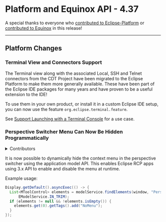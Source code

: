 # Platform and Equinox API - 4.37

A special thanks to everyone who [contributed to Eclipse-Platform](acknowledgements.md#eclipse-platform) or [contributed to Equinox](acknowledgements.md#equinox) in this release!

---
## Platform Changes

### Terminal View and Connectors Support

The Terminal view along with the associated Local, SSH and Telnet connectors from the CDT Project have been migrated to the Eclipse Platform to make them more generally available.
These have  been part of the Eclipse IDE packages for many years and have proven to be a useful extension to the IDE!

To use them in your own product, or install it in a custom Eclipse IDE setup, you can now use the feature `org.eclipse.terminal.feature`.

See [Support Launching with a Terminal Console](platform.md#support-launching-with-a-terminal-console) for a use case.

### Perspective Switcher Menu Can Now Be Hidden Programmatically

<details>
<summary>Contributors</summary>

- [Lars Vogel](https://github.com/vogella)
</details>

It is now possible to dynamically hide the context menu in the perspective switcher using the application model API. 
This enables Eclipse RCP apps using 3.x API to enable and disable the menu at runtime.

Example usage:
```java
Display.getDefault().asyncExec(() -> {
  List<MToolControl> elements = modelService.findElements(window, "PerspectiveSwitcher", MToolControl.class, null,
      EModelService.IN_TRIM);
  if (elements != null && !elements.isEmpty()) {
    elements.get(0).getTags().add("NoMenu");
  }
});
```

<!--
---
## SWT Changes
-->


